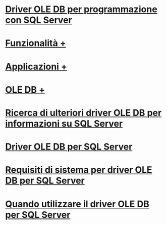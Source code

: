# [Driver OLE DB per programmazione con SQL Server](oledb-driver-for-sql-server-programming.md)
# [Funzionalità +](../oledb/features/oledb-driver-for-sql-server-features.md)
# [Applicazioni +](../oledb/applications/building-applications-with-oledb-driver-for-sql-server.md)
# [OLE DB +](../oledb/ole-db/oledb-driver-for-sql-server-ole-db.md)

# [Ricerca di ulteriori driver OLE DB per informazioni su SQL Server](finding-more-oledb-driver-for-sql-server-information.md)
# [Driver OLE DB per SQL Server](oledb-driver-for-sql-server.md)
# [Requisiti di sistema per driver OLE DB per SQL Server](system-requirements-for-oledb-driver-for-sql-server.md)
# [Quando utilizzare il driver OLE DB per SQL Server](when-to-use-oledb-driver-for-sql-server.md)
